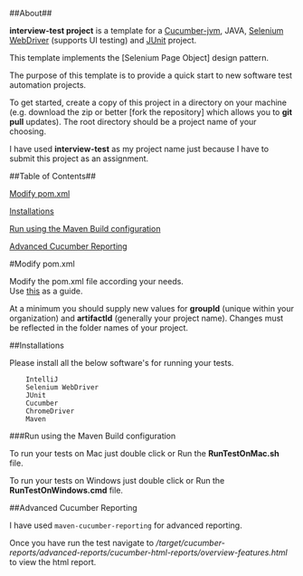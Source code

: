##About##

**interview-test project** is a template for a [Cucumber-jvm](https://github.com/cucumber/cucumber-jvm), JAVA, [Selenium WebDriver](http://www.seleniumhq.org/projects/webdriver/) (supports UI testing) and [JUnit](http://junit.org/) project. 

This template implements the [Selenium Page Object] design pattern.

The purpose of this template is to provide a quick start to new software test automation projects. 

To get started, create a copy of this project in a directory on your machine (e.g. download the zip or better [fork the repository] which allows you to **git pull** updates). The root directory should be a project name of your choosing.

I have used **interview-test** as my project name just because I have to submit this project as an assignment.


##Table of Contents##

[Modify pom.xml](#modify-pom-xml)

[Installations](#installations)

[Run using the Maven Build configuration](#run-using-the-maven-build-configuration)

[Advanced Cucumber Reporting](#advanced-cucumber-reporting)


#Modify pom.xml

Modify the pom.xml file according your needs.  
Use [this](https://maven.apache.org/pom.html) as a guide.

At a minimum you should supply new values for **groupId** (unique within your organization) and **artifactId** (generally your project name). Changes must be reflected in the folder names of your project.


##Installations

Please install all the below software's for running your tests.
        
        IntelliJ
        Selenium WebDriver
        JUnit
        Cucumber
        ChromeDriver
        Maven
        
###Run using the Maven Build configuration

To run your tests on Mac just double click or Run the **RunTestOnMac.sh** file.

To run your tests on Windows just double click or Run the **RunTestOnWindows.cmd** file.

##Advanced Cucumber Reporting

I have used `maven-cucumber-reporting` for advanced reporting.

Once you have run the test navigate to _/target/cucumber-reports/advanced-reports/cucumber-html-reports/overview-features.html_ to view the html report.

